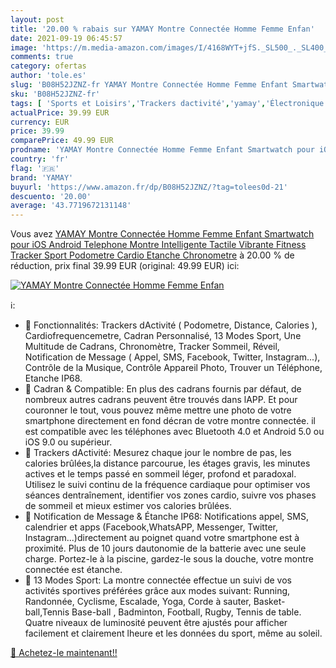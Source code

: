 ```yaml
---
layout: post
title: '20.00 % rabais sur YAMAY Montre Connectée Homme Femme Enfan'
date: 2021-09-19 06:45:57
image: 'https://m.media-amazon.com/images/I/4168WYT+jfS._SL500_._SL400_.jpg'
comments: true
category: ofertas
author: 'tole.es'
slug: 'B08H52JZNZ-fr YAMAY Montre Connectée Homme Femme Enfant Smartwatch pour...'
sku: 'B08H52JZNZ-fr'
tags: [ 'Sports et Loisirs','Trackers dactivité','yamay','Électronique sportive', ]
actualPrice: 39.99 EUR
currency: EUR
price: 39.99
comparePrice: 49.99 EUR
prodname: 'YAMAY Montre Connectée Homme Femme Enfant Smartwatch pour iOS Android Telephone Montre Intelligente Tactile Vibrante Fitness Tracker Sport Podometre Cardio Etanche Chronometre'
country: 'fr'
flag: '🇫🇷'
brand: 'YAMAY'
buyurl: 'https://www.amazon.fr/dp/B08H52JZNZ/?tag=tolees0d-21'
descuento: '20.00'
average: '43.7719672131148'
---
```


Vous avez [YAMAY Montre Connectée Homme Femme Enfant Smartwatch pour iOS Android Telephone Montre Intelligente Tactile Vibrante Fitness Tracker Sport Podometre Cardio Etanche Chronometre](https://www.amazon.fr/dp/B08H52JZNZ/?tag=tolees0d-21)  à  20.00 % de réduction, prix final  39.99 EUR (original: 49.99 EUR) ici:

[![YAMAY Montre Connectée Homme Femme Enfan](https://m.media-amazon.com/images/I/4168WYT+jfS._SL500_._SL400_.jpg)](https://www.amazon.fr/dp/B08H52JZNZ/?tag=tolees0d-21)

ℹ️:

- 🎁 Fonctionnalités: Trackers dActivité ( Podometre, Distance, Calories ), Cardiofrequencemetre, Cadran Personnalisé, 13 Modes Sport, Une Multitude de Cadrans, Chronomètre, Tracker Sommeil, Réveil, Notification de Message ( Appel, SMS, Facebook, Twitter, Instagram...), Contrôle de la Musique, Contrôle Appareil Photo, Trouver un Téléphone, Etanche IP68.
- 🎁 Cadran & Compatible: En plus des cadrans fournis par défaut, de nombreux autres cadrans peuvent être trouvés dans lAPP. Et pour couronner le tout, vous pouvez même mettre une photo de votre smartphone directement en fond décran de votre montre connectée. il est compatible avec les téléphones avec Bluetooth 4.0 et Android 5.0 ou iOS 9.0 ou supérieur.
- 🎁 Trackers dActivité: Mesurez chaque jour le nombre de pas, les calories brûlées,la distance parcourue, les étages gravis, les minutes actives et le temps passé en sommeil léger, profond et paradoxal. Utilisez le suivi continu de la fréquence cardiaque pour optimiser vos séances dentraînement, identifier vos zones cardio, suivre vos phases de sommeil et mieux estimer vos calories brûlées.
- 🎁 Notification de Message & Étanche IP68: Notifications appel, SMS, calendrier et apps (Facebook,WhatsAPP, Messenger, Twitter, Instagram...)directement au poignet quand votre smartphone est à proximité. Plus de 10 jours dautonomie de la batterie avec une seule charge. Portez-le à la piscine, gardez-le sous la douche, votre montre connectée est étanche.
- 🎁 13 Modes Sport: La montre connectée effectue un suivi de vos activités sportives préférées grâce aux modes suivant: Running, Randonnée, Cyclisme, Escalade, Yoga, Corde à sauter, Basket-ball,Tennis Base-ball , Badminton, Football, Rugby, Tennis de table. Quatre niveaux de luminosité peuvent être ajustés pour afficher facilement et clairement lheure et les données du sport, même au soleil.

[🛒 Achetez-le maintenant!!](https://www.amazon.fr/dp/B08H52JZNZ/?tag=tolees0d-21)
